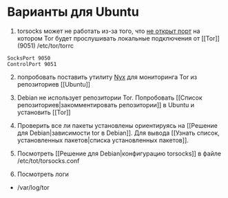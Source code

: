 # Варианты для Ubuntu

1. torsocks может не работать из-за того, что [не открыт порт](https://www.binarytides.com/proxify-applications-with-torsocks/) на котором Tor будет прослушивать локальные подключения от [[Tor]] (9051)
/etc/tor/torrc
```
SocksPort 9050
ControlPort 9051
```

2. попробовать поставить утилиту [Nyx](https://manpages.ubuntu.com/manpages/impish/man1/nyx.1.html) для мониторинга Tor из репозиториев [[Ubuntu]]

3. Debian не использует репозитории Tor. Попробовать [[Список репозиториев|закомментировать репозитории]] в Ubuntu и установить [[Tor]]

4. Проверить все ли пакеты установлены ориентируясь на [[Решение для Debian|зависимости tor в Debian]]. Для вывода [[Узнать список, установленных пакетов|списка установленных пакетов]].

5. Посмотреть [[Решение для Debian|конфигурацию torsocks]] в файле /etc/tot/torsocks.conf

6. Посмотреть логи
- /var/log/tor
 